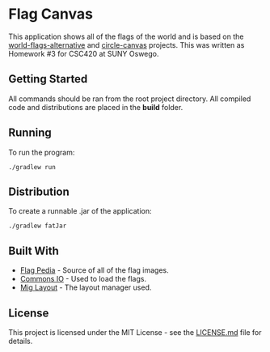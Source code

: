 # Flag Canvas

This application shows all of the flags of the world and is based on the [world-flags-alternative](https://github.com/mwiater1/world-flags-alternative) and [circle-canvas](https://github.com/mwiater1/circle-canvas) projects. This was written as Homework #3 for CSC420 at SUNY Oswego.

## Getting Started

All commands should be ran from the root project directory. All compiled code and distributions are placed in the **build** folder. 

## Running

To run the program:

```
./gradlew run
```

## Distribution

To create a runnable .jar of the application:

```
./gradlew fatJar
```

## Built With
* [Flag Pedia](http://flagpedia.net/) - Source of all of the flag images.
* [Commons IO](http://commons.apache.org/proper/commons-io/) - Used to load the flags.
* [Mig Layout](http://www.miglayout.com/) - The layout manager used.

## License

This project is licensed under the MIT License - see the [LICENSE.md](LICENSE.md) file for details.

